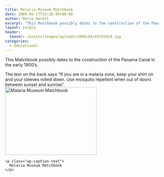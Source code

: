 ```yaml
---
title: Malaria Museum Matchbook
date: 2009-04-17T14:36:09+00:00
author: Marco Herbst
excerpt: "This Matchbook possibly dates to the construction of the Panama Canal in the early 1900's. It has some text on it's back related to malaria prevention."
layout: single
header:
  teaser: /assets/images/uploads/2009/04/DSC01929.jpg
categories:
  - Educational
---
```

This Matchbook possibly dates to the construction of the Panama Canal in the early 1900&#8217;s.

<div>
  The text on the back says &#8220;If you are in a malaria zone, keep your shirt on and your sleeves rolled down. Use mosquito repellent when out of doors between sunset and sunrise&#8221;.
</div>

<div>
</div>

<div>
  <div id="attachment_266" style="width: 310px" class="wp-caption alignnone">
    <a href="{{ base }}/assets/images/uploads/2009/04/DSC01929.jpg"><img class="size-medium wp-image-266" title="Malaria Museum Matchbook" alt="Malaria Museum Matchbook" src="{{ base }}/assets/images/uploads/2009/04/DSC01929.jpg" width="300" height="223" /></a>
    
    <p class="wp-caption-text">
      Malaria Museum Matchbook
    </p>
  </div>
</div>